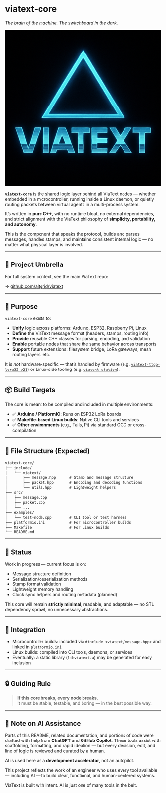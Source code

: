 # viatext-core

*The brain of the machine. The switchboard in the dark.*

![VIATEXT Logo](viatext.png)

**`viatext-core`** is the shared logic layer behind all ViaText nodes — whether embedded in a microcontroller, running inside a Linux daemon, or quietly routing packets between virtual agents in a multi-process system.

It’s written in **pure C++**, with no runtime bloat, no external dependencies, and strict alignment with the ViaText philosophy of **simplicity, portability, and autonomy**.

This is the component that speaks the protocol, builds and parses messages, handles stamps, and maintains consistent internal logic — no matter what physical layer is involved.

---

## 🔗 Project Umbrella

For full system context, see the main ViaText repo:

→ [github.com/altgrid/viatext](https://github.com/altgrid/viatext)

---

## 🎯 Purpose

`viatext-core` exists to:

- **Unify** logic across platforms: Arduino, ESP32, Raspberry Pi, Linux
- **Define** the ViaText message format (headers, stamps, routing info)
- **Provide** reusable C++ classes for parsing, encoding, and validation
- **Enable** portable nodes that share the same behavior across transports
- **Support** future extensions: filesystem bridge, LoRa gateways, mesh routing layers, etc.

It is *not* hardware-specific — that’s handled by firmware (e.g. [`viatext-ttgo-lora32-v21`](https://github.com/altgrid/viatext-ttgo-lora32-v21)) or Linux-side tooling (e.g. [`viatext-station`](https://github.com/altgrid/viatext-station)).

---

## 📦 Build Targets

The core is meant to be compiled and included in multiple environments:

- ✅ **Arduino / PlatformIO**: Runs on ESP32 LoRa boards
- ✅ **Makefile-based Linux builds**: Native CLI tools and services
- ✅ **Other environments** (e.g., Tails, Pi) via standard GCC or cross-compilation

---

## 🧱 File Structure (Expected)

```
viatext-core/
├── include/
│   └── viatext/
│       ├── message.hpp      # Stamp and message structure
│       ├── packet.hpp       # Encoding and decoding functions
│       └── utils.hpp        # Lightweight helpers
├── src/
│   ├── message.cpp
│   ├── packet.cpp
│   └── ...
├── examples/
│   └── test-node.cpp        # CLI tool or test harness
├── platformio.ini           # For microcontroller builds
├── Makefile                 # For Linux builds
└── README.md
```

---

## 🚧 Status

Work in progress — current focus is on:

- Message structure definition
- Serialization/deserialization methods
- Stamp format validation
- Lightweight memory handling
- Clock sync helpers and routing metadata (planned)

This core will remain **strictly minimal**, readable, and adaptable — no STL dependency sprawl, no unnecessary abstractions.

---

## 🔧 Integration

- Microcontroller builds: included via `#include <viatext/message.hpp>` and linked in `platformio.ini`
- Linux builds: compiled into CLI tools, daemons, or services
- Eventually: a static library (`libviatext.a`) may be generated for easy inclusion

---

## 🔒 Guiding Rule

> **If this core breaks, every node breaks.**  
> It must be stable, testable, and boring — in the best possible way.

---

## 🤖 Note on AI Assistance

Parts of this README, related documentation, and portions of code were drafted with help from **ChatGPT** and **GitHub Copilot**. These tools assist with scaffolding, formatting, and rapid ideation — but every decision, edit, and line of logic is reviewed and curated by a human.

AI is used here as a **development accelerator**, not an autopilot.

This project reflects the work of an engineer who uses every tool available — including AI — to build clear, functional, and human-centered systems.

ViaText is built with intent. AI is just one of many tools in the belt.
